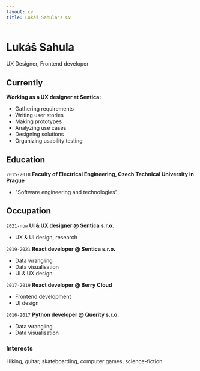 ```yaml
---
layout: cv
title: Lukáš Sahula's CV
---
```

# Lukáš Sahula
UX Designer, Frontend developer

## Currently

__Working as a UX designer at Sentica:__

- Gathering requirements
- Writing user stories
- Making prototypes
- Analyzing use cases
- Designing solutions
- Organizing usability testing

## Education

`2015-2018`
__Faculty of Electrical Engineering, Czech Technical University in Prague__

- "Software engineering and technologies"


## Occupation

`2021-now`
__UI & UX designer @ Sentica s.r.o.__

- UX & UI design, research

`2019-2021`
__React developer @ Sentica s.r.o.__

- Data wrangling
- Data visualisation
- UI & UX design

`2017-2019`
__React developer @ Berry Cloud__

- Frontend development
- UI design

`2016-2017`
__Python developer @ Querity s.r.o.__

- Data wrangling
- Data visualisation

### Interests

Hiking, guitar, skateboarding, computer games, science-fiction
